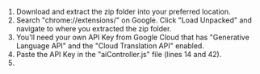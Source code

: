 1. Download and extract the zip folder into your preferred location. 
2. Search "chrome://extensions/" on Google. Click "Load Unpacked" and navigate to where you extracted the zip folder.
3. You'll need your own API Key from Google Cloud that has "Generative Language API" and the "Cloud Translation API" enabled.
4. Paste the API Key in the "aiController.js" file (lines 14 and 42).
5. 
